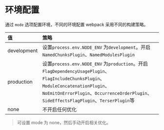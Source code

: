 # 环境配置

通过 `mode` 选项配置环境，不同的环境配置 webpack 采用不同的构建策略。

| 值          | 策略                                                                                                                                                                                                                          |
| :---------- | :---------------------------------------------------------------------------------------------------------------------------------------------------------------------------------------------------------------------------- |
| development | 设置`process.env.NODE_ENV` 为`development`。开启`NamedChunksPlugin`、`NamedModulesPlugin`                                                                                                                                     |
| production  | 设置`process.env.NODE_ENV` 为`production`。开启`FlagDependencyUsagePlugin`、`FlagIncludeChunksPlugin`、`ModuleConcatenationPlugin`、`NoEmitOnErrorPlugin`、`OccurrenceOrderPlugin`、`SideEffectsFlagPlugin`、`TerserPlugin`等 |
| none        | 不开启任何优化                                                                                                                                                                                                                |

> 可设置 mode 为 none，然后手动开启相关优化。
